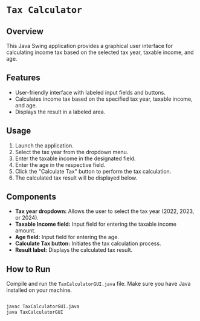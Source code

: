 # `Tax Calculator`

## Overview
This Java Swing application provides a graphical user interface for calculating income tax based on the selected tax year, taxable income, and age.

## Features
- User-friendly interface with labeled input fields and buttons.
- Calculates income tax based on the specified tax year, taxable income, and age.
- Displays the result in a labeled area.

## Usage
1. Launch the application.
2. Select the tax year from the dropdown menu.
3. Enter the taxable income in the designated field.
4. Enter the age in the respective field.
5. Click the "Calculate Tax" button to perform the tax calculation.
6. The calculated tax result will be displayed below.

## Components
- **Tax year dropdown:** Allows the user to select the tax year (2022, 2023, or 2024).
- **Taxable Income field:** Input field for entering the taxable income amount.
- **Age field:** Input field for entering the age.
- **Calculate Tax button:** Initiates the tax calculation process.
- **Result label:** Displays the calculated tax result.

## How to Run
Compile and run the `TaxCalculatorGUI.java` file. Make sure you have Java installed on your machine.

```bash

javac TaxCalculatorGUI.java
java TaxCalculatorGUI
